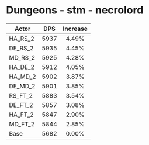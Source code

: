 # Dungeons - stm - necrolord
| Actor | DPS | Increase |
|---|:---:|:---:|
|HA_RS_2|5937|4.49%|
|DE_RS_2|5935|4.45%|
|MD_RS_2|5925|4.28%|
|HA_DE_2|5912|4.05%|
|HA_MD_2|5902|3.87%|
|DE_MD_2|5901|3.85%|
|RS_FT_2|5883|3.54%|
|DE_FT_2|5857|3.08%|
|HA_FT_2|5847|2.90%|
|MD_FT_2|5844|2.85%|
|Base|5682|0.00%|
